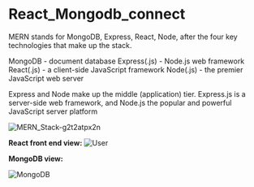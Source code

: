 # React_Mongodb_connect

MERN stands for MongoDB, Express, React, Node, after the four key technologies that make up the stack.

MongoDB - document database
Express(.js) - Node.js web framework
React(.js) - a client-side JavaScript framework
Node(.js) - the premier JavaScript web server


Express and Node make up the middle (application) tier. Express.js is a server-side web framework, and Node.js the popular and powerful JavaScript server platform

![MERN_Stack-g2t2atpx2n](https://user-images.githubusercontent.com/30069552/171354067-ef488a84-470e-4bcc-8ca7-0f9fefbc5002.png)

**React front end view:**
![User](https://user-images.githubusercontent.com/30069552/171355611-6b547c07-ee5e-43c4-aeae-4d9147b9eb29.PNG)

**MongoDB view:**

![MongoDB](https://user-images.githubusercontent.com/30069552/171355745-34b00903-f74b-420c-8fb1-50c7d4a79245.PNG)
